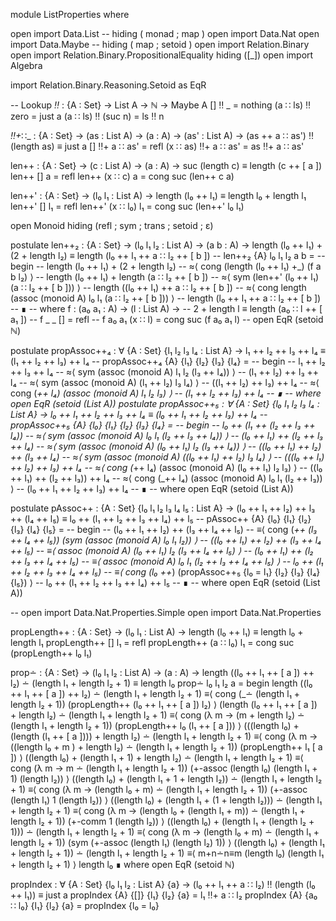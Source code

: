 module ListProperties where

open import Data.List -- hiding ( monad ; map )
open import Data.Nat
open import Data.Maybe -- hiding ( map ; setoid )
open import Relation.Binary
open import Relation.Binary.PropositionalEquality hiding ([_])
open import Algebra

import Relation.Binary.Reasoning.Setoid as EqR

-- Lookup
_‼_ : {A : Set} → List A → ℕ → Maybe A
[] ‼ _ = nothing
(a ∷ ls) ‼ zero = just a
(a ∷ ls) ‼ (suc n) = ls ‼ n

_‼+_∷_ : {A : Set} → (as : List A) → (a : A) → (as' : List A) →
            (as ++ a ∷ as') ‼ (length as) ≡ just a
[] ‼+ a ∷ as' = refl
(x ∷ as) ‼+ a ∷ as' = as ‼+ a ∷ as'

len++ : {A : Set} → (c : List A) → (a : A) →
        suc (length c) ≡ length (c ++ [ a ])
len++ [] a = refl
len++ (x ∷ c) a = cong suc (len++ c a)

len++' : {A : Set} → (l₀ l₁ : List A) →
         length (l₀ ++ l₁) ≡ length l₀ + length l₁
len++' [] l₁ = refl
len++' (x ∷ l₀) l₁ = cong suc (len++' l₀ l₁)

open Monoid hiding (refl ; sym ; trans ; setoid ; ε)

postulate
  len++₂ : {A : Set} → (l₀ l₁ l₂ : List A) →
           (a b : A) →
           length (l₀ ++ l₁) + (2 + length l₂) ≡
         length (l₀ ++ l₁ ++ a ∷ l₂ ++ [ b ])
  -- len++₂ {A} l₀ l₁ l₂ a b =
  -- begin
    -- length (l₀ ++ l₁) + (2 + length l₂)
  -- ≈⟨ cong (length (l₀ ++ l₁) +_) (f a b l₂) ⟩
    -- length (l₀ ++ l₁) + length (a ∷ l₂ ++ [ b ])
  -- ≈⟨ sym (len++' (l₀ ++ l₁) (a ∷ l₂ ++ [ b ])) ⟩
    -- length ((l₀ ++ l₁) ++ a ∷ l₂ ++ [ b ])
  -- ≈⟨ cong length (assoc (monoid A) l₀ l₁ (a ∷ l₂ ++ [ b ])) ⟩
    -- length (l₀ ++ l₁ ++ a ∷ l₂ ++ [ b ])
  -- ∎
  -- where f : (a₀ a₁ : A) → (l : List A) →
            -- 2 + length l ≡ length (a₀ ∷ l ++ [ a₁ ])
        -- f _ _ [] = refl
        -- f a₀ a₁ (x ∷ l) = cong suc (f a₀ a₁ l)
        -- open EqR (setoid ℕ)

postulate
  propAssoc++₄ : ∀ {A : Set} {l₁ l₂ l₃ l₄ : List A} →
                l₁ ++ l₂ ++ l₃ ++ l₄ ≡
                (l₁ ++ l₂ ++ l₃) ++ l₄
-- propAssoc++₄ {A} {l₁} {l₂} {l₃} {l₄} =
    -- begin
      -- l₁ ++ l₂ ++ l₃ ++ l₄
    -- ≈⟨ sym (assoc (monoid A) l₁ l₂ (l₃ ++ l₄)) ⟩
      -- (l₁ ++ l₂) ++ l₃ ++ l₄
    -- ≈⟨ sym (assoc (monoid A) (l₁ ++ l₂) l₃ l₄) ⟩
      -- ((l₁ ++ l₂) ++ l₃) ++ l₄
    -- ≈⟨ cong (_++ l₄) (assoc (monoid A) l₁ l₂ l₃) ⟩
      -- (l₁ ++ l₂ ++ l₃) ++ l₄
    -- ∎
    -- where open EqR (setoid (List A))
postulate
  propAssoc++₅ : ∀ {A : Set} {l₀ l₁ l₂ l₃ l₄ : List A} →
                l₀ ++ l₁ ++ l₂ ++ l₃ ++ l₄ ≡
                (l₀ ++ l₁ ++ l₂ ++ l₃) ++ l₄
-- propAssoc++₅ {A} {l₀} {l₁} {l₂} {l₃} {l₄} =
    -- begin
      -- l₀ ++ (l₁ ++ (l₂ ++ l₃ ++ l₄))
    -- ≈⟨ sym (assoc (monoid A) l₀ l₁ (l₂ ++ l₃ ++ l₄)) ⟩
      -- (l₀ ++ l₁) ++ (l₂ ++ l₃ ++ l₄)
    -- ≈⟨ sym (assoc (monoid A) (l₀ ++ l₁) l₂ (l₃ ++ l₄)) ⟩
      -- ((l₀ ++ l₁) ++ l₂) ++ (l₃ ++ l₄)
    -- ≈⟨ sym (assoc (monoid A) ((l₀ ++ l₁) ++ l₂) l₃ l₄) ⟩
      -- (((l₀ ++ l₁) ++ l₂) ++ l₃) ++ l₄
    -- ≈⟨ cong (_++ l₄) (assoc (monoid A) (l₀ ++ l₁) l₂ l₃) ⟩
      -- ((l₀ ++ l₁) ++ (l₂ ++ l₃)) ++ l₄
    -- ≈⟨ cong (_++ l₄) (assoc (monoid A) l₀ l₁ (l₂ ++ l₃)) ⟩
      -- (l₀ ++ l₁ ++ l₂ ++ l₃) ++ l₄
    -- ∎
    -- where open EqR (setoid (List A))

postulate
  pAssoc++ : {A : Set} {l₀ l₁ l₂ l₃ l₄ l₅ : List A} →
             (l₀ ++ l₁ ++ l₂) ++ l₃ ++ (l₄ ++ l₅) ≡
             l₀ ++ (l₁ ++ l₂ ++ l₃ ++ l₄) ++ l₅
-- pAssoc++ {A} {l₀} {l₁} {l₂} {l₃} {l₄} {l₅} =
--          begin
--            (l₀ ++ l₁ ++ l₂) ++ (l₃ ++ l₄ ++ l₅)
--          ≡⟨ cong (_++ (l₃ ++ l₄ ++ l₅)) (sym (assoc (monoid A) l₀ l₁ l₂)) ⟩
--            ((l₀ ++ l₁) ++ l₂) ++ (l₃ ++ l₄ ++ l₅)
--          ≡⟨ assoc (monoid A) (l₀ ++ l₁) l₂ (l₃ ++ l₄ ++ l₅) ⟩
--            (l₀ ++ l₁) ++ (l₂ ++ l₃ ++ l₄ ++ l₅)
--          ≡⟨ assoc (monoid A) l₀ l₁ (l₂ ++ l₃ ++ l₄ ++ l₅) ⟩
--            l₀ ++ (l₁ ++ l₂ ++ l₃ ++ l₄ ++ l₅)
--          ≡⟨ cong (l₀ ++_) (propAssoc++₅ {l₀ = l₁} {l₂} {l₃} {l₄} {l₅}) ⟩
--            l₀ ++ (l₁ ++ l₂ ++ l₃ ++ l₄) ++ l₅
--          ∎
--   where open EqR (setoid (List A))

-- open import Data.Nat.Properties.Simple
open import Data.Nat.Properties

propLength++ : {A : Set} → (l₀ l₁ : List A) →
               length (l₀ ++ l₁) ≡ length l₀ + length l₁
propLength++ [] l₁ = refl
propLength++ (a ∷ l₀) l₁ = cong suc (propLength++ l₀ l₁)

prop∸ : {A : Set} → (l₀ l₁ l₂ : List A) → (a : A) →
        length ((l₀ ++ l₁ ++ [ a ]) ++ l₂) ∸
        (length l₁ + length l₂ + 1) ≡ length l₀
prop∸ l₀ l₁ l₂ a =
      begin
        length ((l₀ ++ l₁ ++ [ a ]) ++ l₂) ∸
        (length l₁ + length l₂ + 1)
      ≡⟨ cong (_∸ (length l₁ + length l₂ + 1)) (propLength++ (l₀ ++ l₁ ++ [ a ]) l₂) ⟩
        (length (l₀ ++ l₁ ++ [ a ]) + length l₂) ∸
        (length l₁ + length l₂ + 1)
      ≡⟨ cong (λ m → (m + length l₂) ∸ (length l₁ + length l₂ + 1))
              (propLength++ l₀ (l₁ ++ [ a ])) ⟩
        (((length l₀) + (length (l₁ ++ [ a ]))) + length l₂) ∸
        (length l₁ + length l₂ + 1)
      ≡⟨ cong (λ m → ((length l₀ + m ) + length l₂) ∸ (length l₁ + length l₂ + 1))
              (propLength++ l₁ [ a ]) ⟩
        ((length l₀) + (length l₁ + 1) + length l₂) ∸
        (length l₁ + length l₂ + 1)
      ≡⟨ cong (λ m → m ∸ (length l₁ + length l₂ + 1)) (+-assoc (length l₀) (length l₁ + 1) (length l₂)) ⟩
        ((length l₀) + (length l₁ + 1 + length l₂)) ∸
        (length l₁ + length l₂ + 1)
      ≡⟨ cong (λ m → (length l₀ + m) ∸ (length l₁ + length l₂ + 1)) (+-assoc (length l₁) 1 (length l₂)) ⟩
        ((length l₀) + (length l₁ + (1 + length l₂))) ∸
        (length l₁ + length l₂ + 1)
      ≡⟨ cong (λ m → (length l₀ + (length l₁ + m)) ∸ (length l₁ + length l₂ + 1))
              (+-comm 1 (length l₂)) ⟩
        ((length l₀) + (length l₁ + (length l₂ + 1))) ∸
        (length l₁ + length l₂ + 1)
      ≡⟨ cong (λ m → (length l₀ + m) ∸ (length l₁ + length l₂ + 1)) (sym (+-assoc (length l₁) (length l₂) 1)) ⟩
        ((length l₀) + (length l₁ + length l₂ + 1)) ∸
        (length l₁ + length l₂ + 1)
      ≡⟨ m+n∸n≡m (length l₀) (length l₁ + length l₂ + 1) ⟩
        length l₀
       ∎
  where open EqR (setoid ℕ)


propIndex : ∀ {A : Set} {l₀ l₁ l₂ : List A} {a} →
              (l₀ ++ l₁ ++ a ∷ l₂) ‼ (length (l₀ ++ l₁)) ≡ just a
propIndex {A} {[]} {l₁} {l₂} {a} = l₁ ‼+ a ∷ l₂
propIndex {A} {a₀ ∷ l₀} {l₁} {l₂} {a} = propIndex {l₀ = l₀}
